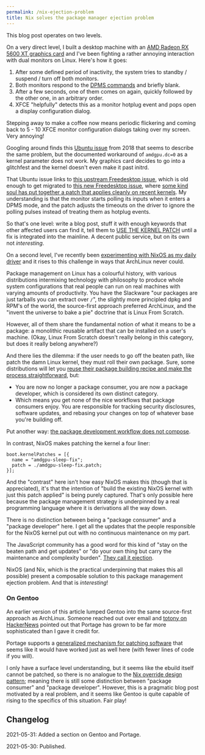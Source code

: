 ```yaml
---
permalink: /nix-ejection-problem
title: Nix solves the package manager ejection problem
---
```


This blog post operates on two levels.

On a very direct level, I built a desktop machine with an [AMD Radeon RX 5600 XT graphics card][gfx-card] and I've been fighting a rather annoying interaction with dual monitors on Linux. Here's how it goes:

1. After some defined period of inactivity, the system tries to standby / suspend / turn off both monitors.
2. Both monitors respond to the [DPMS commands][dpms] and briefly blank.
3. After a few seconds, one of them comes on again, quickly followed by the other one, in an arbitrary order.
4. XFCE "helpfully" detects this as a monitor hotplug event and pops open a display configuration dialog.

Stepping away to make a coffee now means periodic flickering and coming back to 5 - 10 XFCE monitor configuration dialogs taking over my screen. Very annoying!

Googling around finds this [Ubuntu issue][ubuntu-issue] from 2018 that seems to describe the same problem, but the documented workaround of `amdgpu.dc=0` as a kernel parameter does not work. My graphics card decides to go into a glitchfest and the kernel doesn't even make it past initrd.

That Ubuntu issue links to [this upstream Freedesktop issue][freedesktop-1], which is old enough to get migrated to [this new Freedesktop issue][freedesktop-2], where [some kind soul has put together a patch that applies cleanly on recent kernels][patch]. My understanding is that the monitor starts polling its inputs when it enters a DPMS mode, and the patch adjusts the timeouts on the driver to ignore the polling pulses instead of treating them as hotplug events.

So that's one level: write a blog post, stuff it with enough keywords that other affected users can find it, tell them to [USE THE KERNEL PATCH][patch] until a fix is integrated into the mainline. A decent public service, but on its own not _interesting_.

On a second level, I've recently been [experimenting with NixOS as my daily driver][rraval-nix] and it rises to this challenge in ways that ArchLinux never could.

<!--more-->

Package management on Linux has a colourful history, with various distributions intermixing technology with philosophy to produce whole system configurations that real people can run on real machines with varying amounts of productivity. You have the Slackware "our packages are just tarballs you can extract over `/`", the slightly more principled dpkg and RPM's of the world, the source-first approach preferred ArchLinux, and the "invent the universe to bake a pie" doctrine that is Linux From Scratch.

However, all of them share the fundamental notion of what it means to be a package: a monolithic reusable artifact that can be installed on a user's machine. (Okay, Linux From Scratch doesn't really belong in this category, but does it really belong anywhere?)

And there lies the dilemma: if the user needs to go off the beaten path, like patch the damn Linux kernel, they must roll their own package. Sure, some distributions will let you [reuse their package building recipe and make the process straightforward][arch-patch-kernel], but:

- You are now no longer a package consumer, you are now a package developer, which is considered its own distinct category.
- Which means you get none of the nice workflows that package consumers enjoy. You are responsible for tracking security disclosures, software updates, and rebasing your changes on top of whatever base you're building off.

Put another way: [the package development workflow does not compose][does-not-compose].

In contrast, NixOS makes patching the kernel a four liner:

```
boot.kernelPatches = [{
  name = "amdgpu-sleep-fix";
  patch = ./amdgpu-sleep-fix.patch;
}];
```

And the "contrast" here isn't how easy NixOS makes this (though that is appreciated), it's that the intention of "build the existing NixOS kernel with just this patch applied" is being purely captured. That's only possible here because the package management strategy is underpinned by a real programming language where it is derivations all the way down.

There is no distinction between being a "package consumer" and a "package developer" here. I get all the updates that the people responsible for the NixOS kernel put out with no continuous maintenance on my part.

The JavaScript community has a good word for this kind of "stay on the beaten path and get updates" or "do your own thing but carry the maintenance and complexity burden". [They call it ejection][js-eject].

NixOS (and Nix, which is the practical underpinning that makes this all possible) present a composable solution to this package management ejection problem. And that is _interesting_!

### On Gentoo

An earlier version of this article lumped Gentoo into the same source-first approach as ArchLinux. Someone reached out over email and [totony on HackerNews][totony] pointed out that Portage has grown to be far more sophisticated than I gave it credit for.

Portage supports a [generalized mechanism for patching software][portage-patches] that seems like it would have worked just as well here (with fewer lines of code if you will).

I only have a surface level understanding, but it seems like the ebuild itself cannot be patched, so there is no analogue to the [Nix override design pattern][nix-override]; meaning there is still some distinction between "package consumer" and "package developer". However, this is a pragmatic blog post motivated by a real problem, and it seems like Gentoo is quite capable of rising to the specifics of this situation. Fair play!

## Changelog

2021-05-31: Added a section on Gentoo and Portage.

2021-05-30: Published.

[gfx-card]: https://www.amd.com/en/products/graphics/amd-radeon-rx-5600-xt
[dpms]: https://wiki.archlinux.org/title/Display_Power_Management_Signaling
[ubuntu-issue]: https://bugs.launchpad.net/ubuntu/+source/linux/+bug/1790861
[freedesktop-1]: https://bugs.freedesktop.org/show_bug.cgi?id=109246
[freedesktop-2]: https://gitlab.freedesktop.org/drm/amd/-/issues/662
[patch]: https://gitlab.freedesktop.org/drm/amd/-/issues/662#note_909333
[rraval-nix]: https://github.com/rraval/nix
[arch-patch-kernel]: https://wiki.archlinux.org/title/Kernel/Arch_Build_System
[does-not-compose]: https://github.com/rraval/zeroindexed/issues/8
[js-eject]: https://create-react-app.dev/docs/available-scripts/#npm-run-eject
[totony]: https://news.ycombinator.com/item?id=27346853
[portage-patches]: https://wiki.gentoo.org/wiki//etc/portage/patches
[nix-override]: https://nixos.org/guides/nix-pills/override-design-pattern.html